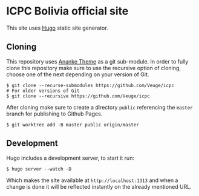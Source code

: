 # ICPC Bolivia official site

This site uses [Hugo](https://gohugo.io/) static site generator.

## Cloning
This repository uses [Ananke Theme](https://github.com/theNewDynamic/gohugo-theme-ananke) as a git sub-module. In order to fully clone this repository make sure to use the recursive option of cloning, choose one of the next depending on your version of Git.

```
$ git clone --recurse-submodules https://github.com/Veuge/icpc
# For older versions of Git
$ git clone --recursive https://github.com/Veuge/icpc
```

After cloning make sure to create a directory `public` referencing the `master` branch for publishing to Github Pages.

```
$ git worktree add -B master public origin/master
```


## Development
Hugo includes a development server, to start it run:

```
$ hugo server --watch -D
```

Which makes the site available at `http://localhost:1313` and when a change is done it will be reflected instantly on the already mentioned URL.
